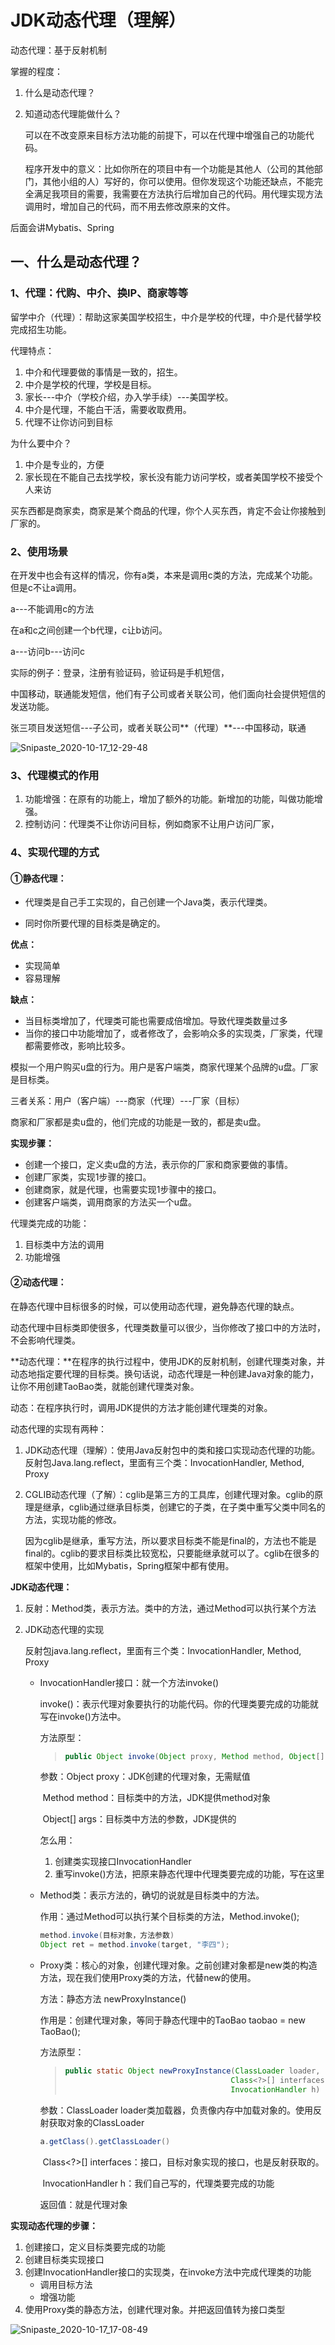 # JDK动态代理（理解）

动态代理：基于反射机制

掌握的程度：

1. 什么是动态代理？

2. 知道动态代理能做什么？

   可以在不改变原来目标方法功能的前提下，可以在代理中增强自己的功能代码。

   程序开发中的意义：比如你所在的项目中有一个功能是其他人（公司的其他部门，其他小组的人）写好的，你可以使用。但你发现这个功能还缺点，不能完全满足我项目的需要，我需要在方法执行后增加自己的代码。用代理实现方法调用时，增加自己的代码，而不用去修改原来的文件。

后面会讲Mybatis、Spring

## 一、什么是动态代理？

### 1、代理：代购、中介、换IP、商家等等

留学中介（代理）：帮助这家美国学校招生，中介是学校的代理，中介是代替学校完成招生功能。

代理特点：

1. 中介和代理要做的事情是一致的，招生。
2. 中介是学校的代理，学校是目标。
3. 家长---中介（学校介绍，办入学手续）---美国学校。
4. 中介是代理，不能白干活，需要收取费用。
5. 代理不让你访问到目标

为什么要中介？

1. 中介是专业的，方便
2. 家长现在不能自己去找学校，家长没有能力访问学校，或者美国学校不接受个人来访

买东西都是商家卖，商家是某个商品的代理，你个人买东西，肯定不会让你接触到厂家的。



### 2、使用场景

在开发中也会有这样的情况，你有a类，本来是调用c类的方法，完成某个功能。但是c不让a调用。

a---不能调用c的方法

在a和c之间创建一个b代理，c让b访问。

a---访问b---访问c

实际的例子：登录，注册有验证码，验证码是手机短信，

中国移动，联通能发短信，他们有子公司或者关联公司，他们面向社会提供短信的发送功能。

张三项目发送短信---子公司，或者关联公司**（代理）**---中国移动，联通

![Snipaste_2020-10-17_12-29-48](D:\JavaHub\学习相关\课堂截图\Snipaste_2020-10-17_12-29-48.png)

### 3、代理模式的作用

1. 功能增强：在原有的功能上，增加了额外的功能。新增加的功能，叫做功能增强。
2. 控制访问：代理类不让你访问目标，例如商家不让用户访问厂家，

### 4、实现代理的方式

#### ①静态代理：

- 代理类是自己手工实现的，自己创建一个Java类，表示代理类。

- 同时你所要代理的目标类是确定的。

**优点：**

- 实现简单
- 容易理解

**缺点：**

- 当目标类增加了，代理类可能也需要成倍增加。导致代理类数量过多
- 当你的接口中功能增加了，或者修改了，会影响众多的实现类，厂家类，代理都需要修改，影响比较多。



模拟一个用户购买u盘的行为。用户是客户端类，商家代理某个品牌的u盘。厂家是目标类。

三者关系：用户（客户端）---商家（代理）---厂家（目标）

商家和厂家都是卖u盘的，他们完成的功能是一致的，都是卖u盘。

**实现步骤：**

- 创建一个接口，定义卖u盘的方法，表示你的厂家和商家要做的事情。
- 创建厂家类，实现1步骤的接口。
- 创建商家，就是代理，也需要实现1步骤中的接口。
- 创建客户端类，调用商家的方法买一个u盘。

代理类完成的功能：

1. 目标类中方法的调用
2. 功能增强

#### ②动态代理：

在静态代理中目标很多的时候，可以使用动态代理，避免静态代理的缺点。

动态代理中目标类即使很多，代理类数量可以很少，当你修改了接口中的方法时，不会影响代理类。

**动态代理：**在程序的执行过程中，使用JDK的反射机制，创建代理类对象，并动态地指定要代理的目标类。换句话说，动态代理是一种创建Java对象的能力，让你不用创建TaoBao类，就能创建代理类对象。

动态：在程序执行时，调用JDK提供的方法才能创建代理类的对象。

动态代理的实现有两种：

1. JDK动态代理（理解）：使用Java反射包中的类和接口实现动态代理的功能。反射包Java.lang.reflect，里面有三个类：InvocationHandler, Method, Proxy

2. CGLIB动态代理（了解）：cglib是第三方的工具库，创建代理对象。cglib的原理是继承，cglib通过继承目标类，创建它的子类，在子类中重写父类中同名的方法，实现功能的修改。

   因为cglib是继承，重写方法，所以要求目标类不能是final的，方法也不能是final的。cglib的要求目标类比较宽松，只要能继承就可以了。cglib在很多的框架中使用，比如Mybatis，Spring框架中都有使用。

**JDK动态代理：**

1. 反射：Method类，表示方法。类中的方法，通过Method可以执行某个方法

2. JDK动态代理的实现

   反射包java.lang.reflect，里面有三个类：InvocationHandler, Method, Proxy

   - InvocationHandler接口：就一个方法invoke()

     invoke()：表示代理对象要执行的功能代码。你的代理类要完成的功能就写在invoke()方法中。

     方法原型：

     >```java
     >public Object invoke(Object proxy, Method method, Object[] args)
     >```

     参数：Object proxy：JDK创建的代理对象，无需赋值

     ​			Method method：目标类中的方法，JDK提供method对象

     ​			Object[] args：目标类中方法的参数，JDK提供的

     怎么用：

     1. 创建类实现接口InvocationHandler
     2. 重写invoke()方法，把原来静态代理中代理类要完成的功能，写在这里

   - Method类：表示方法的，确切的说就是目标类中的方法。

     作用：通过Method可以执行某个目标类的方法，Method.invoke();

     ```java
     method.invoke(目标对象，方法参数)
     Object ret = method.invoke(target, "李四");
     ```

   - Proxy类：核心的对象，创建代理对象。之前创建对象都是new类的构造方法，现在我们使用Proxy类的方法，代替new的使用。

     方法：静态方法 newProxyInstance()

     作用是：创建代理对象，等同于静态代理中的TaoBao taobao = new TaoBao();

     方法原型：

     >```java
     >public static Object newProxyInstance(ClassLoader loader,
     >                                      Class<?>[] interfaces,
     >                                      InvocationHandler h)
     >```

     参数：ClassLoader loader类加载器，负责像内存中加载对象的。使用反射获取对象的ClassLoader

     ```java
     a.getClass().getClassLoader()
     ```

     ​			Class<?>[] interfaces：接口，目标对象实现的接口，也是反射获取的。

     ​			InvocationHandler h：我们自己写的，代理类要完成的功能

     返回值：就是代理对象

**实现动态代理的步骤：**

1. 创建接口，定义目标类要完成的功能
2. 创建目标类实现接口
3. 创建InvocationHandler接口的实现类，在invoke方法中完成代理类的功能
   - 调用目标方法
   - 增强功能
4. 使用Proxy类的静态方法，创建代理对象。并把返回值转为接口类型

![Snipaste_2020-10-17_17-08-49](D:\JavaHub\学习相关\课堂截图\Snipaste_2020-10-17_17-08-49.png)